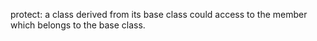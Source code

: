 protect: a class derived from its base class could access to the member which belongs to the base class.  
